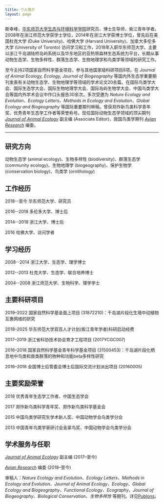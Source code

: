 ```yaml
---
title: 个人简介
layout: page
---
```


斯幸峰，[华东师范大学](http://www.ecnu.edu.cn)[生态与环境科学学院](http://www.sees.ecnu.edu.cn)研究员、博士生导师、紫江青年学者。2008年在浙江师范大学获学士学位，2014年在浙江大学获博士学位，曾先后在美国杜克大学 (Duke University)、哈佛大学 (Harvard University)、加拿大多伦多大学 (University of Toronto) 访问学习和工作，2018年入职华东师范大学。主要以浙江千岛湖陆桥岛屿系统以及华东地区的亚热带森林生态系统为平台，长期从事动物生态学、生物多样性、群落生态学、生物地理学和鸟类学等领域的研究工作。
至今主持2项国家自然科学基金项目，参与其他国家级科研项目8项。在 *Journal of Animal Ecology, Ecology, Journal of Biogeography* 等国内外生态学重要期刊发表有关动物生态学、生物地理学等领域的学术论文20余篇。在国际鸟类学大会、国际生态学大会、国际生物地理学大会、国际岛屿生物学大会、中国鸟类学大会等国内外学术会议中作口头报告30余次。多次受邀为 *Nature Ecology and Evolution、Ecology Letters、Methods in Ecology and Evolution、Global Ecology and Biogeography* 等国际重要期刊审稿。曾获郑作新鸟类科学青年奖、优秀青年生态学工作者等荣誉称号。现任国际动物生态学领域的顶尖期刊 [*Journal of Animal Ecology*](http://besjournals.onlinelibrary.wiley.com/hub/journal/10.1111/(ISSN)1365-2656/) 副主编 (Associate Editor)、我国鸟类学期刊 [*Avian Research*](https://avianres.biomedcentral.com) 编委。

----

## 研究方向

动物生态学 (animal ecology)、生物多样性 (biodiversity)、群落生态学 (community ecology)、生物地理学 (biogeography)、保护生物学 (conservation biology)、鸟类学 (ornithology)

## 工作经历

2018--至今	华东师范大学、研究员

2016--2018 多伦多大学、博士后

2014--2018 浙江大学、博士后

2016 哈佛大学、访问学者


## 学习经历

2008--2014 浙江大学、生态学、理学博士

2012--2013 杜克大学、生态学、联合培养博士

2004--2008 浙江师范大学、生物科学、理学学士

## 主要科研项目

2019–2022 国家自然科学基金面上项目 (31872210)：千岛湖片段化生境中动植物互惠网络的研究

2018–2025 华东师范大学双百人才计划(紫江青年学者)科研启动经费

2017–2019 浙江省科协技术协会育才工程项目 (2017YCGC007)

2016–2018 国家自然科学基金青年科学基金项目 (31500453)：千岛湖片段化栖息地中鸟类和兽类群落的物种和功能beta多样性研究 

2016–2018 全国博士后管委会博士后国际交流计划派出项目 (20160005)

## 主要奖励荣誉

2018 优秀青年生态学工作者、中国生态学会

2017 郑作新鸟类科学青年奖、郑作新鸟类科学基金会

2015 中国鸟类学研究生学术新人奖、中国动物学会鸟类学分会

2013 中国青年鸟类学家研讨会金翠鸟奖、中国动物学会鸟类学分会

## 学术服务与任职

[*Journal of Animal Ecology*](http://besjournals.onlinelibrary.wiley.com/hub/journal/10.1111/(ISSN)1365-2656/) 副主编 (2017–至今)
 
[*Avian Research*](https://avianres.biomedcentral.com) 编委 (2018–至今)

审稿人：*Nature Ecology and Evolution、Ecology Letters、Methods in Ecology and Evolution、Journal of Animal Ecology、Ecology、Global Ecology and Biogeography、Functional Ecology、Ecography、Journal of Biogeography、Biological Conservation、生物多样性* 等期刊。详见[Publons](https://publons.com/author/1198034/xingfeng-si#profile)。

